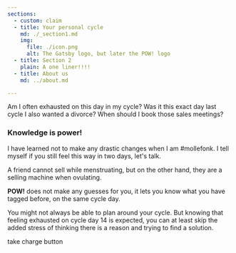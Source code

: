 ```yaml
---
sections:
  - custom: claim
  - title: Your personal cycle
    md: ./_section1.md
    img:
      file: ./icon.png
      alt: The Gatsby logo, but later the POW! logo
  - title: Section 2
    plain: A one liner!!!!
  - title: About us
    md: ../about.md

---
```

Am I often exhausted on this day in my cycle? Was it this exact day last cycle I also wanted a divorce? When should I book those sales meetings?

### Knowledge is power!

I have learned not to make any drastic changes when I am #mollefonk. I tell myself if you still feel this way in two days, let's talk.

A friend cannot sell while menstruating, but on the other hand, they are a selling machine when ovulating.

**POW!** does not make any guesses for you, it lets you know what you have tagged before, on the same cycle day.

You might not always be able to plan around your cycle. But knowing that feeling exhausted on cycle day 14 is expected, you can at least skip the added stress of thinking there is a reason and trying to find a solution.

take charge button





